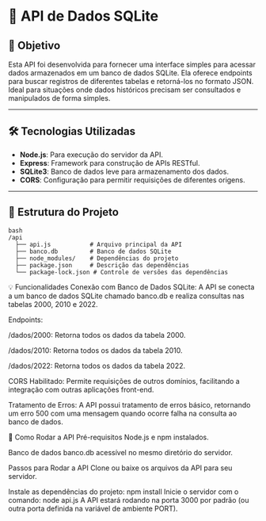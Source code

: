 # 🚀 API de Dados SQLite

## 🔎 Objetivo

Esta API foi desenvolvida para fornecer uma interface simples para acessar dados armazenados em um banco de dados SQLite. Ela oferece endpoints para buscar registros de diferentes tabelas e retorná-los no formato JSON. Ideal para situações onde dados históricos precisam ser consultados e manipulados de forma simples.

---

## 🛠️ Tecnologias Utilizadas

- **Node.js**: Para execução do servidor da API.
- **Express**: Framework para construção de APIs RESTful.
- **SQLite3**: Banco de dados leve para armazenamento dos dados.
- **CORS**: Configuração para permitir requisições de diferentes origens.

---

## 📂 Estrutura do Projeto

```
bash
/api
  ├── api.js           # Arquivo principal da API
  ├── banco.db         # Banco de dados SQLite
  ├── node_modules/    # Dependências do projeto
  ├── package.json     # Descrição das dependências
  └── package-lock.json # Controle de versões das dependências
```

💡 Funcionalidades
Conexão com Banco de Dados SQLite: A API se conecta a um banco de dados SQLite chamado banco.db e realiza consultas nas tabelas 2000, 2010 e 2022.

Endpoints:

/dados/2000: Retorna todos os dados da tabela 2000.

/dados/2010: Retorna todos os dados da tabela 2010.

/dados/2022: Retorna todos os dados da tabela 2022.

CORS Habilitado: Permite requisições de outros domínios, facilitando a integração com outras aplicações front-end.

Tratamento de Erros: A API possui tratamento de erros básico, retornando um erro 500 com uma mensagem quando ocorre falha na consulta ao banco de dados.

🚀 Como Rodar a API
Pré-requisitos
Node.js e npm instalados.

Banco de dados banco.db acessível no mesmo diretório do servidor.

Passos para Rodar a API
Clone ou baixe os arquivos da API para seu servidor.

Instale as dependências do projeto: npm install
Inicie o servidor com o comando: node api.js
A API estará rodando na porta 3000 por padrão (ou outra porta definida na variável de ambiente PORT).


